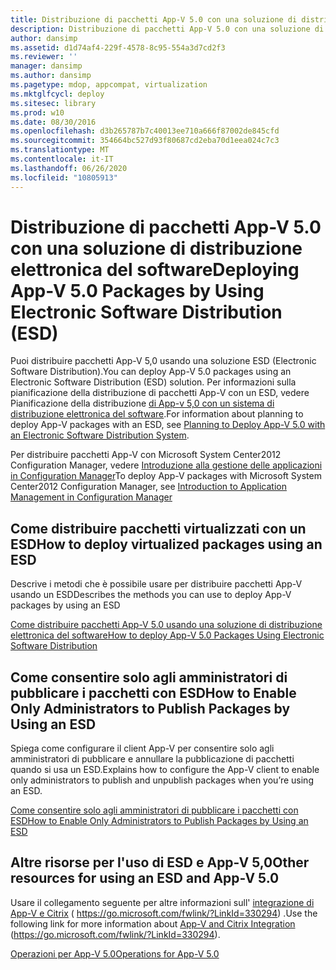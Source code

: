 ```yaml
---
title: Distribuzione di pacchetti App-V 5.0 con una soluzione di distribuzione elettronica del software
description: Distribuzione di pacchetti App-V 5.0 con una soluzione di distribuzione elettronica del software
author: dansimp
ms.assetid: d1d74af4-229f-4578-8c95-554a3d7cd2f3
ms.reviewer: ''
manager: dansimp
ms.author: dansimp
ms.pagetype: mdop, appcompat, virtualization
ms.mktglfcycl: deploy
ms.sitesec: library
ms.prod: w10
ms.date: 08/30/2016
ms.openlocfilehash: d3b265787b7c40013ee710a666f87002de845cfd
ms.sourcegitcommit: 354664bc527d93f80687cd2eba70d1eea024c7c3
ms.translationtype: MT
ms.contentlocale: it-IT
ms.lasthandoff: 06/26/2020
ms.locfileid: "10805913"
---
```

# <span data-ttu-id="5b2c2-103">Distribuzione di pacchetti App-V 5.0 con una soluzione di distribuzione elettronica del software</span><span class="sxs-lookup"><span data-stu-id="5b2c2-103">Deploying App-V 5.0 Packages by Using Electronic Software Distribution (ESD)</span></span>


<span data-ttu-id="5b2c2-104">Puoi distribuire pacchetti App-V 5,0 usando una soluzione ESD (Electronic Software Distribution).</span><span class="sxs-lookup"><span data-stu-id="5b2c2-104">You can deploy App-V 5.0 packages using an Electronic Software Distribution (ESD) solution.</span></span> <span data-ttu-id="5b2c2-105">Per informazioni sulla pianificazione della distribuzione di pacchetti App-V con un ESD, vedere Pianificazione della distribuzione [di App-v 5,0 con un sistema di distribuzione elettronica del software](planning-to-deploy-app-v-50-with-an-electronic-software-distribution-system.md).</span><span class="sxs-lookup"><span data-stu-id="5b2c2-105">For information about planning to deploy App-V packages with an ESD, see [Planning to Deploy App-V 5.0 with an Electronic Software Distribution System](planning-to-deploy-app-v-50-with-an-electronic-software-distribution-system.md).</span></span>

<span data-ttu-id="5b2c2-106">Per distribuire pacchetti App-V con Microsoft System Center2012 Configuration Manager, vedere [Introduzione alla gestione delle applicazioni in Configuration Manager](https://go.microsoft.com/fwlink/?LinkId=281816)</span><span class="sxs-lookup"><span data-stu-id="5b2c2-106">To deploy App-V packages with Microsoft System Center2012 Configuration Manager, see [Introduction to Application Management in Configuration Manager](https://go.microsoft.com/fwlink/?LinkId=281816)</span></span>

## <span data-ttu-id="5b2c2-107">Come distribuire pacchetti virtualizzati con un ESD</span><span class="sxs-lookup"><span data-stu-id="5b2c2-107">How to deploy virtualized packages using an ESD</span></span>


<span data-ttu-id="5b2c2-108">Descrive i metodi che è possibile usare per distribuire pacchetti App-V usando un ESD</span><span class="sxs-lookup"><span data-stu-id="5b2c2-108">Describes the methods you can use to deploy App-V packages by using an ESD</span></span>

[<span data-ttu-id="5b2c2-109">Come distribuire pacchetti App-V 5.0 usando una soluzione di distribuzione elettronica del software</span><span class="sxs-lookup"><span data-stu-id="5b2c2-109">How to deploy App-V 5.0 Packages Using Electronic Software Distribution</span></span>](how-to-deploy-app-v-50-packages-using-electronic-software-distribution.md)

## <span data-ttu-id="5b2c2-110">Come consentire solo agli amministratori di pubblicare i pacchetti con ESD</span><span class="sxs-lookup"><span data-stu-id="5b2c2-110">How to Enable Only Administrators to Publish Packages by Using an ESD</span></span>


<span data-ttu-id="5b2c2-111">Spiega come configurare il client App-V per consentire solo agli amministratori di pubblicare e annullare la pubblicazione di pacchetti quando si usa un ESD.</span><span class="sxs-lookup"><span data-stu-id="5b2c2-111">Explains how to configure the App-V client to enable only administrators to publish and unpublish packages when you’re using an ESD.</span></span>

[<span data-ttu-id="5b2c2-112">Come consentire solo agli amministratori di pubblicare i pacchetti con ESD</span><span class="sxs-lookup"><span data-stu-id="5b2c2-112">How to Enable Only Administrators to Publish Packages by Using an ESD</span></span>](how-to-enable-only-administrators-to-publish-packages-by-using-an-esd.md)






## <span data-ttu-id="5b2c2-113">Altre risorse per l'uso di ESD e App-V 5,0</span><span class="sxs-lookup"><span data-stu-id="5b2c2-113">Other resources for using an ESD and App-V 5.0</span></span>


<span data-ttu-id="5b2c2-114">Usare il collegamento seguente per altre informazioni sull' [integrazione di App-V e Citrix](https://go.microsoft.com/fwlink/?LinkId=330294 ) ( https://go.microsoft.com/fwlink/?LinkId=330294) .</span><span class="sxs-lookup"><span data-stu-id="5b2c2-114">Use the following link for more information about [App-V and Citrix Integration](https://go.microsoft.com/fwlink/?LinkId=330294 ) (https://go.microsoft.com/fwlink/?LinkId=330294).</span></span>

[<span data-ttu-id="5b2c2-115">Operazioni per App-V 5.0</span><span class="sxs-lookup"><span data-stu-id="5b2c2-115">Operations for App-V 5.0</span></span>](operations-for-app-v-50.md)

 

 





